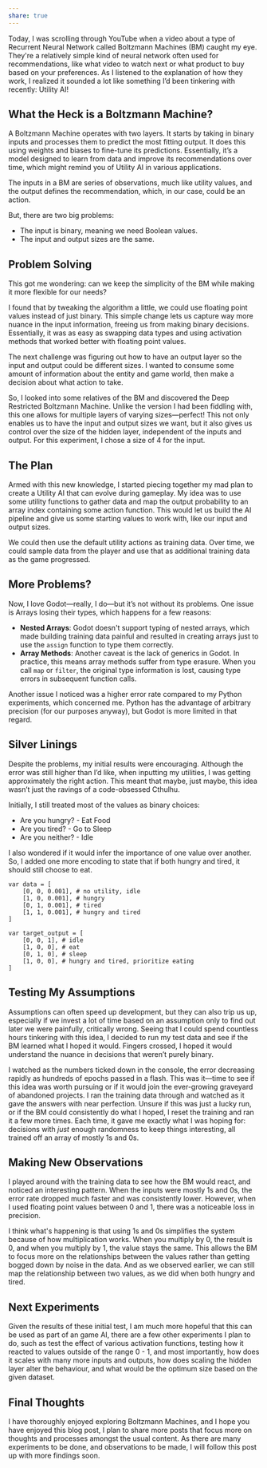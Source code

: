 ```yaml
---
share: true
---
```


Today, I was scrolling through YouTube when a video about a type of Recurrent Neural Network called Boltzmann Machines (BM) caught my eye. They're a relatively simple kind of neural network often used for recommendations, like what video to watch next or what product to buy based on your preferences. As I listened to the explanation of how they work, I realized it sounded a lot like something I’d been tinkering with recently: Utility AI!

## What the Heck is a Boltzmann Machine?

A Boltzmann Machine operates with two layers. It starts by taking in binary inputs and processes them to predict the most fitting output. It does this using weights and biases to fine-tune its predictions. Essentially, it’s a model designed to learn from data and improve its recommendations over time, which might remind you of Utility AI in various applications.

The inputs in a BM are series of observations, much like utility values, and the output defines the recommendation, which, in our case, could be an action.

But, there are two big problems:
- The input is binary, meaning we need Boolean values.
- The input and output sizes are the same.

## Problem Solving

This got me wondering: can we keep the simplicity of the BM while making it more flexible for our needs?

I found that by tweaking the algorithm a little, we could use floating point values instead of just binary. This simple change lets us capture way more nuance in the input information, freeing us from making binary decisions. Essentially, it was as easy as swapping data types and using activation methods that worked better with floating point values.

The next challenge was figuring out how to have an output layer so the input and output could be different sizes. I wanted to consume some amount of information about the entity and game world, then make a decision about what action to take.

So, I looked into some relatives of the BM and discovered the Deep Restricted Boltzmann Machine. Unlike the version I had been fiddling with, this one allows for multiple layers of varying sizes—perfect! This not only enables us to have the input and output sizes we want, but it also gives us control over the size of the hidden layer, independent of the inputs and output. For this experiment, I chose a size of 4 for the input.

## The Plan

Armed with this new knowledge, I started piecing together my mad plan to create a Utility AI that can evolve during gameplay. My idea was to use some utility functions to gather data and map the output probability to an array index containing some action function. This would let us build the AI pipeline and give us some starting values to work with, like our input and output sizes.

We could then use the default utility actions as training data. Over time, we could sample data from the player and use that as additional training data as the game progressed.

## More Problems?

Now, I love Godot—really, I do—but it’s not without its problems. One issue is Arrays losing their types, which happens for a few reasons:
- **Nested Arrays**: Godot doesn't support typing of nested arrays, which made building training data painful and resulted in creating arrays just to use the `assign` function to type them correctly.
- **Array Methods**: Another caveat is the lack of generics in Godot. In practice, this means array methods suffer from type erasure. When you call `map` or `filter`, the original type information is lost, causing type errors in subsequent function calls.

Another issue I noticed was a higher error rate compared to my Python experiments, which concerned me. Python has the advantage of arbitrary precision (for our purposes anyway), but Godot is more limited in that regard.

## Silver Linings

Despite the problems, my initial results were encouraging. Although the error was still higher than I’d like, when inputting my utilities, I was getting approximately the right action. This meant that maybe, just maybe, this idea wasn’t just the ravings of a code-obsessed Cthulhu.

Initially, I still treated most of the values as binary choices:
- Are you hungry? - Eat Food
- Are you tired? - Go to Sleep
- Are you neither? - Idle

I also wondered if it would infer the importance of one value over another. So, I added one more encoding to state that if both hungry and tired, it should still choose to eat.

```gdscript
var data = [
    [0, 0, 0.001], # no utility, idle
    [1, 0, 0.001], # hungry
    [0, 1, 0.001], # tired
    [1, 1, 0.001], # hungry and tired
]

var target_output = [
    [0, 0, 1], # idle
    [1, 0, 0], # eat
    [0, 1, 0], # sleep
    [1, 0, 0], # hungry and tired, prioritize eating
]
```

## Testing My Assumptions

Assumptions can often speed up development, but they can also trip us up, especially if we invest a lot of time based on an assumption only to find out later we were painfully, critically wrong. Seeing that I could spend countless hours tinkering with this idea, I decided to run my test data and see if the BM learned what I hoped it would. Fingers crossed, I hoped it would understand the nuance in decisions that weren’t purely binary.

I watched as the numbers ticked down in the console, the error decreasing rapidly as hundreds of epochs passed in a flash. This was it—time to see if this idea was worth pursuing or if it would join the ever-growing graveyard of abandoned projects. I ran the training data through and watched as it gave the answers with near perfection. Unsure if this was just a lucky run, or if the BM could consistently do what I hoped, I reset the training and ran it a few more times. Each time, it gave me exactly what I was hoping for: decisions with *just* enough randomness to keep things interesting, all trained off an array of mostly 1s and 0s.

## Making New Observations
I played around with the training data to see how the BM would react, and noticed an interesting pattern. When the inputs were mostly 1s and 0s, the error rate dropped much faster and was consistently lower. However, when I used floating point values between 0 and 1, there was a noticeable loss in precision.

I think what's happening is that using 1s and 0s simplifies the system because of how multiplication works. When you multiply by 0, the result is 0, and when you multiply by 1, the value stays the same. This allows the BM to focus more on the relationships between the values rather than getting bogged down by noise in the data. And as we observed earlier, we can still map the relationship between two values, as we did when both hungry and tired.

## Next Experiments
Given the results of these initial test, I am much more hopeful that this can be used as part of an game AI, there are a few other experiments I plan to do, such as test the effect of various activation functions, testing how it reacted to values outside of the range 0 - 1, and most importantly, how does it scales with many more inputs and outputs, how does scaling the hidden layer alter the behaviour, and what would be the optimum size based on the given dataset. 

## Final Thoughts
I have thoroughly enjoyed exploring Boltzmann Machines, and I hope you have enjoyed this blog post, I plan to share more posts that focus more on thoughts and processes amongst the usual content. As there are many experiments to be done, and observations to be made, I will follow this post up with more findings soon.
